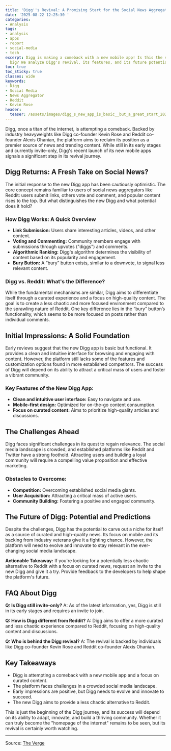 ```yaml
---
title: 'Digg''s Revival: A Promising Start for the Social News Aggregator'
date: '2025-08-22 12:25:30 '
categories:
- Analysis
tags:
- analysis
- apps
- report
- social-media
- tech
excerpt: Digg is making a comeback with a new mobile app! Is this the start of something
  big? We analyze Digg's revival, its features, and its future potential.
toc: true
toc_sticky: true
classes: wide
keywords:
- Digg
- Social Media
- News Aggregator
- Reddit
- Kevin Rose
header:
  teaser: /assets/images/digg_s_new_app_is_basic__but_a_great_start_20250822122530.jpg
---
```


Digg, once a titan of the internet, is attempting a comeback. Backed by industry heavyweights like Digg co-founder Kevin Rose and Reddit co-founder Alexis Ohanian, the platform aims to reclaim its position as a premier source of news and trending content. While still in its early stages and currently invite-only, Digg's recent launch of its new mobile apps signals a significant step in its revival journey.

## Digg Returns: A Fresh Take on Social News?

The initial response to the new Digg app has been cautiously optimistic. The core concept remains familiar to users of social news aggregators like Reddit: users submit links, others vote and comment, and popular content rises to the top. But what distinguishes the new Digg and what potential does it hold?

### How Digg Works: A Quick Overview

*   **Link Submission:** Users share interesting articles, videos, and other content.
*   **Voting and Commenting:** Community members engage with submissions through upvotes ("diggs") and comments.
*   **Algorithmic Ranking:** Digg's algorithm determines the visibility of content based on its popularity and engagement.
*   **Bury Button:** A “bury” button exists, similar to a downvote, to signal less relevant content.

### Digg vs. Reddit: What's the Difference?

While the fundamental mechanisms are similar, Digg aims to differentiate itself through a curated experience and a focus on high-quality content. The goal is to create a less chaotic and more focused environment compared to the sprawling nature of Reddit. One key difference lies in the “bury” button’s functionality, which seems to be more focused on posts rather than individual comments.

## Initial Impressions: A Solid Foundation

Early reviews suggest that the new Digg app is basic but functional. It provides a clean and intuitive interface for browsing and engaging with content. However, the platform still lacks some of the features and customization options found in more established competitors. The success of Digg will depend on its ability to attract a critical mass of users and foster a vibrant community.

### Key Features of the New Digg App:

*   **Clean and intuitive user interface:** Easy to navigate and use.
*   **Mobile-first design:** Optimized for on-the-go content consumption.
*   **Focus on curated content:** Aims to prioritize high-quality articles and discussions.

## The Challenges Ahead

Digg faces significant challenges in its quest to regain relevance. The social media landscape is crowded, and established platforms like Reddit and Twitter have a strong foothold. Attracting users and building a loyal community will require a compelling value proposition and effective marketing.

### Obstacles to Overcome:

*   **Competition:** Overcoming established social media giants.
*   **User Acquisition:** Attracting a critical mass of active users.
*   **Community Building:** Fostering a positive and engaged community.

## The Future of Digg: Potential and Predictions

Despite the challenges, Digg has the potential to carve out a niche for itself as a source of curated and high-quality news. Its focus on mobile and its backing from industry veterans give it a fighting chance. However, the platform will need to evolve and innovate to stay relevant in the ever-changing social media landscape.



**Actionable Takeaway:** If you're looking for a potentially less chaotic alternative to Reddit with a focus on curated news, request an invite to the new Digg and give it a try. Provide feedback to the developers to help shape the platform's future.

## FAQ About Digg

**Q: Is Digg still invite-only?**
A: As of the latest information, yes, Digg is still in its early stages and requires an invite to join.

**Q: How is Digg different from Reddit?**
A: Digg aims to offer a more curated and less chaotic experience compared to Reddit, focusing on high-quality content and discussions.

**Q: Who is behind the Digg revival?**
A: The revival is backed by individuals like Digg co-founder Kevin Rose and Reddit co-founder Alexis Ohanian.

## Key Takeaways

*   Digg is attempting a comeback with a new mobile app and a focus on curated content.
*   The platform faces challenges in a crowded social media landscape.
*   Early impressions are positive, but Digg needs to evolve and innovate to succeed.
*   The new Digg aims to provide a less chaotic alternative to Reddit.

This is just the beginning of the Digg journey, and its success will depend on its ability to adapt, innovate, and build a thriving community. Whether it can truly become the "homepage of the internet" remains to be seen, but its revival is certainly worth watching.

---

Source: [The Verge](https://www.theverge.com/apps/763689/digg-mobile-ios-android-app-relaunch)